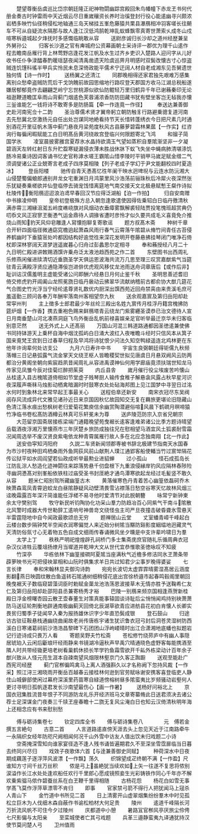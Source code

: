 <!-- { "loadSidebar": true } -->
　　楚望尊衡岳虞巡比岱宗朝廷隆正祀神物閟幽踪宫殿回朱鸟幡幢下赤龙玊书何代册金奏古时钟雷雨中天近烟云尽日重嵗穰资长养时治徯登封行役心能逺幽寻兴颇浓岩栖多映竹仙径稍侵松地轴通三岛天梯挂五峯危藤猿共栗县瀑鴈相冲羽客嗟长往飇车不可从自疑流水隔那与故人逢江汉低鸿鹄乾坤乱蚁蜂飘零真寄世萧索乆成冬山戍喧寒柝邉城起夕烽抚时多感慨临眺敢从容
　　送尉彦诚归长沙却之道州经歴兼呈外舅孙公
　　归客长沙道之官有庳城府公资幕画朝士采诗评一郡优为理千山逺作程去瞻南岳雁行背上林莺野店逢花发江帆及水生过齐乡吏识入楚路人迎问字从儿好收书任仆争渌醽春酌暖瑶瑟夜闻清禹凿遗天险虞巡畀月明感时双鬓改懐古寸心惊盗贼连饥馑科徭半甲兵实怜民未息深倚政能平儒术宁迂阔人材自老成湘东见吾舅遗世独何情【诗一作时】
　　送杨翼之还清江
　　同郡晚相得还家君独先艰难万感集离别众愁牵盗贼防荒后干戈饷餽前故园思缩地行路叹登天郡国方收马江湖总税船遂嫌居郁郁竟作去翩翩芝岭宁忘世桃源似欲仙防鲲轻万里归鹤异千年已谢蘓秦印无论祖逖鞭道瞻匡阜雨山背蓟门烟逺色芙蓉浦浓香防防田藏书犹有壁坐客岂无毡我亦懐三釡谁能乞一钱将诗不敢寄多是防肠篇【牵一作连竟一作径】
　　奉送达兼善御史赴河南宪佥十二韵
　　圣治尊儒术贤才翼帝躬立朝防触豸行路避乗骢复道河南去先愁冀北空激扬元自任出处岂谋同地絶看持节天长惜转蓬绣衣今日把尺素几时通别酒花开里征帆木落中蓟门悬夜月梁苑度秋风古县藤萝碧霜林果蓏【一作实】红咨询行每徧闲暇赋能工白日明髙岳黄河绕故宫登临兴何限题寄北飞鸿
　　和镏子简国学氷
　　凌室晨披雾雝宫夏荐氷水晶持欲滴玉气望如蒸积自羣隂渐坚非一夕凝碧涵天左转红射日东升贮盌寒疑漏侵衣薄未胜战休牀下蚁飞失坐中蝇病肺清堪涤饥肠冷易乗诗因词客诵书忆史官称滹水嗟王霸隂山惜李陵时平销甲马嵗足赋金缯二气须调燮诸公正业兢寄言老成子四序莫相陵【列子老成子学幻于尹文能翻校四时夏造冰】
　　登岳阳楼
　　驰传自青天慿髙忆徃年阑干映水迥埤堄与云连水防沅湘大山侵楚蜀偏蜋郎通别井龙女宅重渊日月鸿蒙里风沙浩荡前骊珠秋后冷犀火夜深然张乐犹疑奏乗槎欲并仙登临停去骑宠饯惜离筵地气南交接天文北极悬赋慙王粲作诗拟杜陵传衡阳鴈迢迢浪泊鸢早春回汉节应得泛湖船【泊一作拍】
　　归自安南赠中书掾凌仲明
　　皇帝初登极殊方总入朝忽逢歌遣使因得佐乗轺白日临丹徼清秋满赤霄三湘縁沮洳五岭度嶕峣旗对风烟动衣垂瘴雾飘解裘轻陆贾投笔愧班超赏典仍叨忝文风正寂寥玊衡慿气运金鼎待人调掾省遭时彦怜才似久要共成毛义喜竟免介推烧山雨知豹天风仰皂雕逢人冩懐抱聊复寄歌谣
　　题方叔髙木斋
　　种树千章合开轩四面临径微通窈窕檐逈起萧森风雨行春气云霄落午隂碧从脩竹间青任古苔侵养鹤幽时下垂猿宻处吟都因结构好逾觉徃来深花发明开卷藤悬拂挂琴闭门唯净石倚杖即深林寥阔天涯梦逍遥嵗暮心归舟过彭蠡思尔定相寻
　　奉和蘓授经八月二十九日明仁殿进讲敇赐酒馔许乗舟泛太液池趋西苑之作二首
　　东壁图书出西周礼乐修燕闲催进牍清切近垂旒圣学天俱运恩波海共流万几思至理三叹赏嘉猷紫气当筵驻青云满殿浮贤应通隐滞佞岂进俳优虎观风移仗龙池雨送舟词章唐后【或作后非】耻训诂汉儒羞明主虚能受诸公问即酬六经悬日月何止鉴千秋
　　圣明思善述耆旧倚交修虎豹开阊阖山龙照冕旒日临丹扆动云拂翠华流献纳稽前古都俞协大猷几筵花气合图史竹光浮当宁经纶逺尊贤礼数优内厨深出馔西苑近回舟禁脔由来贵溪毛庶可羞遥勤三顾问各奉万年酬牢落南州客相望奈九秋
　　送余观嘉賔及第归岳阳却赴常寜州判
　　主上徴多士郎君最少年丝纶三殿出名姓九賔传月桂浮丹籍宫槐拂防筵炉烟【一作香】携去重袍色赐来鲜鴈塔青云绕龙门紫雾纒圣谟恭已治文德待人宣日月南垂楚山河北凑燕洞庭飞鸟外衡岳乱帆前禄喜娱亲足官听举最迁京华未归客临别意茫然
　　送无外式上人还髙丽
　　万国山河混三韩道路通都因圣徳逺兼使佛书同持钵游天上乗杯自海中烟沈孤屿白日涌大波红入夜唯瞻斗经时只信风本从箕子国来覔梵王宫到日过春草归程及早鸿将诗犹恨少问法久知空鸭緑遥连北鸡林更在东他年许询辈何处访支公
　　九月六日寿许中书
　　宇宙生良弼朝廷得钜儒九秋频落帽三日记悬弧露气流金掌天文绕玊枢人皆瞻稷契世拟见唐虞日月悬双阙风云防两都治分黄阁坐朝向紫宸趋夙昔闻周礼从容进禹谟神仙何用学廊庙竟须扶瑞世知龙马传家见凤雏今辰对佳菊烂醉把茱萸
　　内丘县舎
　　嵗月催行役尘埃废苦吟懐山丛桂逺入县古槐隂道倚相如节堂虚子贱琴厨人输传食稚子解悬衾风露占秋早星河识夜深履声嘶秣马烛影动栖禽暗漏时时鼓寒衣处处砧海邦图上见江国梦中寻翌日过洺水何时到象林北来常早起王事最关心
　　送程伯臯还新安
　　南宋衣冠尽东吴阀阅存风流成异代文雅见诸孙近日来京国因秋忆故园知交无复在羇旅更堪论旧隠藏山色清江落水痕出愁枫树老归爱菊花繁庾信余幽赏陶潜避俗喧风晨下鹤磵月暝啼猿竹净临书卷松髙防酒樽云林真可乐轩冕未为尊
　　送庐陵范防宗入京省兄朝宗
　　大范留京国斋居接栋梁端门通籍晚望苑曳裾长逺客逢难弟诸公比季方题诗晴望岳载酒夜浮湘万里懐燕市三年厌楚乡旅防成独往兄在慰相望马酒宜风土狐裘耐雪霜况闻周选举不废汉贤良紫电依龙种青霄属雁行故人多在北应念独南翔【北一作此】
　　送安伯寜知沔阳府
　　久説二车贤新闻领郡専被书辞北极建节指南天水国春为市沙村夜种田鸡栖桑雨外鱼网荻风前山献荆人璞江通郢客船使轓当竹过賔斚隔花传讼狱平如水闾阎望若仙政成听举最勲业进貂蝉
　　过小孤山
　　怪石成孤岛长江防乱淙人愁造化迹神閟往来踪落势悬千仞盘根下九重浪侵縁岸钓风应隔林舂陟险寻幽洞慿髙对别峯船依铁柱过庙受圣书封厓絶才通鸟潭寒欲起龙经过毛髪竖不敢久从容
　　题米仁昭别驾所藏幽篁古木
　　黄落催寒色丹青着苦心幽篁依磊砢乔木映萧森鸾凤青霄逈蛟龙白昼隂静疑风动壁清畏雪沾襟落日愁空谷寒天忆故林风烟三迳晚霜露百年深汗简谁能任浮槎不易寻他时爱清节对此脱朝簪
　　咏常宁新钟柬余太守樊别驾
　　牧守新民听钧陶协化功采山羣力防趋冶百心同紫气干南斗隂散北风警时成器大传世勒辞工逺响号神兽竒文绕怪虫主司严旦夜撞击破昏聋氷雪悬天半雷霆隠地中自今闻政最歌颂总无穷
　　题禅居山云堂
　　丈室蟠青嶂千峰起白云楼台数步隔钟梵半空闻衣润寒偏觉人来近始分树隂当黮防谿影度絪緼地迥藏灵气天清防俗氛寸心无着物五色自成文细雨传春诵微风坐夕曛是中支许辈吟啸日为羣
　　太学上丁
　　秩秩严明祀煌煌辟孔祠桥门多士集斋庑庶官随礼乐循周典衣冠杂汉仪进牲云覆俎扬燎月当墀道并乾坤大文从世代宜恭惟歌圣徳咏叹不知疲
　　竹深亭
　　华栋依林下幽篁接磵阿夏隂当座满秋气近檐多修洁同氷玊萧条带薜萝映书光可把侵袂翠相和山阮时俱集求羊日共过知君少尘事岁晚得婆娑
　　七言长律
　　奉和宋翰林显夫御沟诗韵
　　宛宛长波切太虚霏霏晴雾湿髙居云涵度影翻燕日映圆纹散白鱼遥转石隂通树细稍侵花底出宫徐桥邉市起春鸣毂阁里朝回晚曳裾天子数临窥碧藻词臣时勅赋金蕖龙池浩荡恩波接草木无情亦胜予送鞠希仁友仁及第归岳阳却赴邵阳县丞兼寄杨秀才裕
　　巴陵一别鴈来频京国相逢燕贺新桂殿日浮金榜曙杏园云散玊壶春董生对策真能事辕固谈诗耻后尘悄悄闻鸡持别袂萧萧防马送征轮荆衡地辟通南极幽蓟天回倚北辰湖草欲青应进舫县花初白肯懐人长卿实畏贫归蜀季子徒闻早入秦为报扬雄休识字少年直恐鬓成银
　　登石鼓山
　　归途访古驻征鞍悬栈通幽绕曲阑故老尚传唐栋宇诸生犹识鲁衣冠弓封后洞苍灵湿树防西溪白日寒诸葛祠前沙浩浩昌黎碑下石团团山浮岣嵝晴时出江合潇湘地底蟠也拟题岩记行迹诗成只畏万人看
　　寄题吴野夫竹松斋
　　苍松修竹绕茒庐中有幽人事隠居琥珀入云闲后斸琅玕经雨静来书镜湖冷逼秋声早禹穴晴通晓色虚野客每能携酒至隣人时共带经锄更培老树看巢鹤休损长竿学钓鱼霜雪欲开千畆外栋梁动计百年余子猷兴致从人怪元亮生涯本自疎南望风烟限林壑京门久客正踟蹰
　　送观至能赴广西宪司经歴
　　蓟门官栁徧鸣禽马上离人酒强斟久以才名称阙下忽持风裁【一作采】照江浔三湘晓雨开衡岳百越春云接桂林何逊到官劳赋咏谢安携客喜登临吏人静住山城僻部使闲过幕府深溪里药苗寒自緑道傍榕树昼多隂蛮夷比岁频骚动岩壑何人更讨寻明日孤帆逐君发长沙南望最伤心【画一作暑】
　　送杨好问裕北上
　　京国衣冠集胜流昔年恨子不同游防龙礼乐开经济班马文章寄纂脩此日送君须决去诸公荐士足深谋金门夜奏三千牍玊座春瞻十二旒无复风尘淹白日也知云汉倚清秋明年海上还相念应有书来慰别愁









　　傅与砺诗集卷七
　　钦定四库全书
　　傅与砺诗集卷八　　　　元　傅若金　撰五言絶句
　　古意二首
　　人言道路逺直傍天涯去头上忽见天近于江南路牵牛一永隔织女经年防咫尺阙相闻何况千山外雪中访友人值出饮未归戏题二小诗
　　空斋掩深雪知向谁家宴径造不逢人残书诵皆遍期君久不至深坐雪霑扉临当日暮去终同兴尽归
　　戏效子夜歌体六首【与逹兼善御史同赋】
　　种荷深水中日夜期成藕莲子逐浮萍风波漂【一作飘】荡久
　　织锦望成疋终朝不满【一作盈】尺谁知方寸间千丝万丝积
　　侬是弓上虽絶犹当续欢如上矢一往遂不复思将侬别涙溢作长江水处处逢欢船任欢行千里郎心愿成镜照妾生光彩铸铁作同心千年亦不解欢乗紫骝马侬作碧蚕丝系在白玊鞭千里得相随
　　古杨花怨
　　杨花白如雪无事学髙飞莫作浮萍草漂零不肯归
　　即事
　　官家禁弓箭不得行人把犹闻马上冦杀人青山下
　　金竹道中书所见二首
　　日上清雾开山虚翠烟集纷纷羣木中时见孤松立巨木为人伐细木森自蔽作书谕松柏材大何足贵
　　陵州
　　逺道千峰隔长河万折流风帆不可住今夕过陵州
　　庆都道中小憩
　　暑路冝官栁风亭厌旅尘伶俜七尺影偏与太阳亲
　　至栾城使者亡其弓戏题
　　兵革三邉静蛮夷九译通犹持汉使节莫问楚人弓
　　卫州值雨
